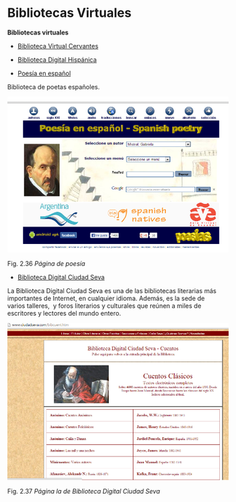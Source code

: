 # Bibliotecas Virtuales

**Bibliotecas virtuales**

*   [Biblioteca Virtual Cervantes](http://www.cervantesvirtual.com/)

*   [Biblioteca Digital Hispánica](http://www.bne.es/es/Catalogos/BibliotecaDigitalHispanica/Inicio/)

*   [Poesía en español](http://www.poesi.as/)

Biblioteca de poetas españoles.


![Biblioteca de poesía](img/poesia.png "Biblioteca de poesía")


Fig. 2.36 _Página de poesía_

*   [Biblioteca Digital Ciudad Seva](http://www.ciudadseva.com/bibcuent.htm)

La Biblioteca Digital Ciudad Seva es una de las bibliotecas literarias más importantes de Internet, en cualquier idioma. Además, es la sede de varios talleres,  y foros literarios y culturales que reúnen a miles de escritores y lectores del mundo entero. 


![Biblioteca Virtual Ciudad Seva](img/ciudad.png "Biblioteca Virtual Ciudad Seva")


Fig. 2.37 _Página la de Biblioteca Digital Ciudad Seva_

